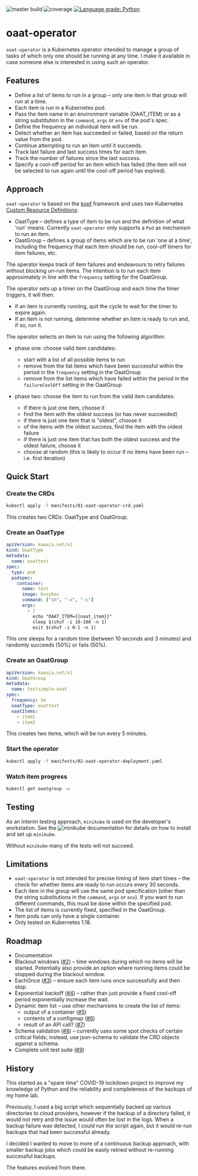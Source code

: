 ![master build](https://img.shields.io/github/workflow/status/kawaja/oaat-operator/Docker%20Image%20CI?label=master%20build)
![coverage](https://img.shields.io/badge/coverage-57%25-orange)
[![Language grade: Python](https://img.shields.io/lgtm/grade/python/g/kawaja/oaat-operator.svg?logo=lgtm&logoWidth=18)](https://lgtm.com/projects/g/kawaja/oaat-operator/context:python)

# oaat-operator

`oaat-operator` is a Kubernetes operator intended to manage a
group of tasks of which only one should be running at any time.
I make it available in case someone else is interested in using
such an operator.

## Features

* Define a list of items to run in a group – only one item
  in that group will run at a time.
* Each item is run in a Kubernetes pod.
* Pass the item name in an environment variable (OAAT_ITEM)
  or as a string substitution in the `command`, `args` or `env`
  of the pod's spec.
* Define the frequency an individual item will be run.
* Detect whether an item has succeeded or failed, based on
  the return value from the pod.
* Continue attempting to run an item until it succeeds.
* Track last failure and last success times for each item.
* Track the number of failures since the last success.
* Specify a cool-off period for an item which has failed (the
  item will not be selected to run again until the cool-off
  period has expired).

## Approach

`oaat-operator` is based on the [kopf](https://github.com/zalando-incubator/kopf)
framework and uses two Kubernetes
[Custom Resource Definitions](https://kubernetes.io/docs/tasks/extend-kubernetes/custom-resources/custom-resource-definitions/):

* OaatType – defines a type of item to be run and the definition of what
  'run' means. Currently `oaat-operator` only supports a `Pod` as mechanism to run an item.
* OaatGroup – defines a group of items which are to be run 'one at a time', including
  the frequency that each item should be run, cool-off timers for item failures, etc.

The operator keeps track of item failures and endeavours to retry failures
without blocking un-run items. The intention is to run each item approximately in line
with the `frequency` setting for the OaatGroup.

The operator sets up a timer on the OaatGroup and each time the timer triggers, it will then:

* if an item is currently running, quit the cycle to wait for the timer
  to expire again.
* if an item is not running, determine whether an item is ready to run
  and, if so, run it.

The operator selects an item to run using the following algorithm:

* phase one: choose valid item candidates:
  * start with a list of all possible items to run
  * remove from the list items which have been successful within the
  period in the `frequency` setting in the OaatGroup
  * remove from the list items which have failed within the period
    in the `failureCoolOff` setting in the OaatGroup

* phase two: choose the item to run from the valid item candidates:
  * if there is just one item, choose it
  * find the item with the oldest success (or has never succeeded)
  * if there is just one item that is "oldest", choose it
  * of the items with the oldest success, find the item with the
      oldest failure
  * if there is just one item that has both the oldest success and
      the oldest failure, choose it
  * choose at random (this is likely to occur if no items have
      been run – i.e. first iteration)

## Quick Start

### Create the CRDs

```sh
kubectl apply -f manifests/01-oaat-operator-crd.yaml
```

This creates two CRDs: OaatType and OaatGroup.

### Create an OaatType

```yaml
apiVersion: kawaja.net/v1
kind: OaatType
metadata:
  name: oaattest
spec:
  type: pod
  podspec:
    container:
      name: test
      image: busybox
      command: ["sh", "-x", "-c"]
      args:
        - |
          echo "OAAT_ITEM={{oaat_item}}"
          sleep $(shuf -i 10-180 -n 1)
          exit $(shuf -i 0-1 -n 1)
```

This one sleeps for a random time (between 10 seconds and
3 minutes) and randomly succeeds (50%) or fails (50%).

### Create an OaatGroup

```yaml
apiVersion: kawaja.net/v1
kind: OaatGroup
metadata:
  name: testsimple-oaat
spec:
  frequency: 5m
  oaatType: oaattest
  oaatItems:
    - item1
    - item2
```

This creates two items, which will be run every 5 minutes.

### Start the operator

```sh
kubectl apply -f manifests/02-oaat-operator-deployment.yaml
```

### Watch item progress

```sh
kubectl get oaatgroup -w
```

## Testing

As an interim testing approach, `minikube` is used on the developer's
workstation. See the ![minikube documentation](https://minikube.sigs.k8s.io/docs/)
for details on how to install and set up `minikube`.

Without `minikube` many of the tests will not succeed.

## Limitations

* `oaat-operator` is not intended for precise timing of item start
  times – the check for whether items are ready to run occurs every
  30 seconds.
* Each item in the group will use the same pod specification
  (other than the string substitutions in the `command`, `args`
  or `env`). If you want to run different commands, this must be done
  within the specified pod.
* The list of items is currently fixed, specified in the OaatGroup.
* Item pods can only have a single container.
* Only tested on Kubernetes 1.18.

## Roadmap

* Documentation
* Blackout windows ([#2](https://github.com/kawaja/oaat-operator#2)) – time windows during which no items will be
  started. Potentially also provide an option where running items
  could be stopped during the blackout window.
* EachOnce ([#3](https://github.com/kawaja/oaat-operator#3)) – ensure each item runs once successfully and then stop.
* Exponential backoff ([#4](https://github.com/kawaja/oaat-operator#4)) – rather than just provide a fixed cool-off period
  exponentially increase the wait.
* Dynamic item list – use other mechanisms to create the list of items:
  * output of a container ([#5](https://github.com/kawaja/oaat-operator#5))
  * contents of a configmap ([#6](https://github.com/kawaja/oaat-operator#6))
  * result of an API call? ([#7](https://github.com/kawaja/oaat-operator#7))
* Schema validation ([#8](https://github.com/kawaja/oaat-operator#8)) – currently uses some spot checks of certain critical
  fields; instead, use json-schema to validate the CRD objects against
  a schema.
* Complete unit test suite ([#9](https://github.com/kawaja/oaat-operator#9))

## History

This started as a "spare time" COVID-19 lockdown project to improve
my knowledge of Python and the reliability and completeness of the
backups of my home lab.

Previously, I used a big script which sequentially backed up various
directories to cloud providers, however if the backup of a directory
failed, it would not retry and the issue would often be lost in
the logs. When a backup failure was detected, I could run the script
again, but it would re-run backups that had been successful already.

I decided I wanted to move to more of a continuous backup approach,
with smaller backup jobs which could be easily retried without
re-running successful backups.

The features evolved from there.
